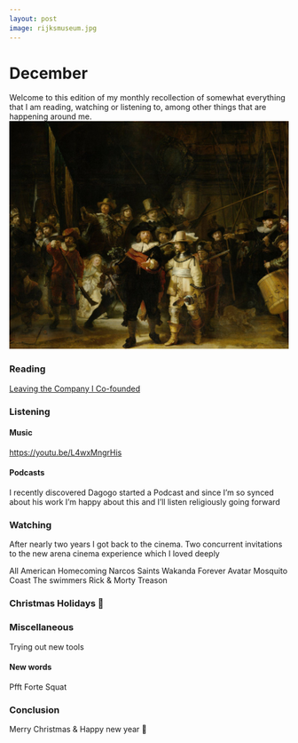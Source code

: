 ```yaml
---
layout: post
image: rijksmuseum.jpg
---
```


# December
Welcome to this edition of my monthly recollection of somewhat everything that I am reading, watching or listening to, among other things that are happening around me.
![](/assets/images/rijksmuseum.jpg)

### Reading 

[Leaving the Company I Co-founded](https://dmvaldman.github.io/leaving-standard.html)

### Listening 

#### Music

https://youtu.be/L4wxMngrHis

#### Podcasts
I recently discovered Dagogo started a Podcast and since I’m so synced about his work I’m happy about this and I’ll listen religiously going forward 

### Watching 

After nearly two years I got back to the cinema. Two concurrent invitations to the new arena cinema experience which I loved deeply 

All American Homecoming 
Narcos Saints 
Wakanda Forever 
Avatar
Mosquito Coast
The swimmers 
Rick & Morty 
Treason 

### Christmas Holidays 🎅

### Miscellaneous 

Trying out new tools 

#### New words

Pfft 
Forte 
Squat 

### Conclusion 

Merry Christmas & Happy new year 🎊 
